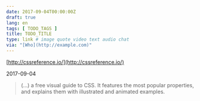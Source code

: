 ```yaml
---
date: 2017-09-04T00:00:00Z
draft: true
lang: en
tags: [ TODO_TAGS ]
title: TODO_TITLE
type: link # image quote video text audio chat
via: "[Who](http://example.com)"
---
```



[http://cssreference.io/](http://cssreference.io/)

2017-09-04

> (…) a free visual guide to CSS. It features the most popular properties, and explains them with illustrated and animated examples.
